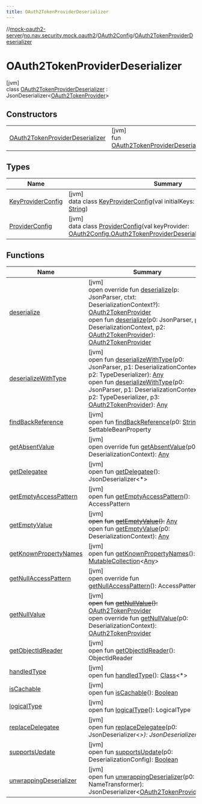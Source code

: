 ```yaml
---
title: OAuth2TokenProviderDeserializer
---
```

//[mock-oauth2-server](../../../../index.html)/[no.nav.security.mock.oauth2](../../index.html)/[OAuth2Config](../index.html)/[OAuth2TokenProviderDeserializer](index.html)



# OAuth2TokenProviderDeserializer



[jvm]\
class [OAuth2TokenProviderDeserializer](index.html) : JsonDeserializer&lt;[OAuth2TokenProvider](../../../no.nav.security.mock.oauth2.token/-o-auth2-token-provider/index.html)&gt;



## Constructors


| | |
|---|---|
| [OAuth2TokenProviderDeserializer](-o-auth2-token-provider-deserializer.html) | [jvm]<br>fun [OAuth2TokenProviderDeserializer](-o-auth2-token-provider-deserializer.html)() |


## Types


| Name | Summary |
|---|---|
| [KeyProviderConfig](-key-provider-config/index.html) | [jvm]<br>data class [KeyProviderConfig](-key-provider-config/index.html)(val initialKeys: [String](https://kotlinlang.org/api/latest/jvm/stdlib/kotlin/-string/index.html)?, val algorithm: [String](https://kotlinlang.org/api/latest/jvm/stdlib/kotlin/-string/index.html)) |
| [ProviderConfig](-provider-config/index.html) | [jvm]<br>data class [ProviderConfig](-provider-config/index.html)(val keyProvider: [OAuth2Config.OAuth2TokenProviderDeserializer.KeyProviderConfig](-key-provider-config/index.html)?) |


## Functions


| Name | Summary |
|---|---|
| [deserialize](deserialize.html) | [jvm]<br>open override fun [deserialize](deserialize.html)(p: JsonParser, ctxt: DeserializationContext?): [OAuth2TokenProvider](../../../no.nav.security.mock.oauth2.token/-o-auth2-token-provider/index.html)<br>open fun [deserialize](index.html#-666974444%2FFunctions%2F863300109)(p0: JsonParser, p1: DeserializationContext, p2: [OAuth2TokenProvider](../../../no.nav.security.mock.oauth2.token/-o-auth2-token-provider/index.html)): [OAuth2TokenProvider](../../../no.nav.security.mock.oauth2.token/-o-auth2-token-provider/index.html) |
| [deserializeWithType](../-o-auth2-http-server-deserializer/index.html#303597567%2FFunctions%2F863300109) | [jvm]<br>open fun [deserializeWithType](../-o-auth2-http-server-deserializer/index.html#303597567%2FFunctions%2F863300109)(p0: JsonParser, p1: DeserializationContext, p2: TypeDeserializer): [Any](https://kotlinlang.org/api/latest/jvm/stdlib/kotlin/-any/index.html)<br>open fun [deserializeWithType](index.html#1139390765%2FFunctions%2F863300109)(p0: JsonParser, p1: DeserializationContext, p2: TypeDeserializer, p3: [OAuth2TokenProvider](../../../no.nav.security.mock.oauth2.token/-o-auth2-token-provider/index.html)): [Any](https://kotlinlang.org/api/latest/jvm/stdlib/kotlin/-any/index.html) |
| [findBackReference](../-o-auth2-http-server-deserializer/index.html#1438700766%2FFunctions%2F863300109) | [jvm]<br>open fun [findBackReference](../-o-auth2-http-server-deserializer/index.html#1438700766%2FFunctions%2F863300109)(p0: [String](https://kotlinlang.org/api/latest/jvm/stdlib/kotlin/-string/index.html)): SettableBeanProperty |
| [getAbsentValue](../-o-auth2-http-server-deserializer/index.html#-390729380%2FFunctions%2F863300109) | [jvm]<br>open override fun [getAbsentValue](../-o-auth2-http-server-deserializer/index.html#-390729380%2FFunctions%2F863300109)(p0: DeserializationContext): [Any](https://kotlinlang.org/api/latest/jvm/stdlib/kotlin/-any/index.html) |
| [getDelegatee](../-o-auth2-http-server-deserializer/index.html#-1050556161%2FFunctions%2F863300109) | [jvm]<br>open fun [getDelegatee](../-o-auth2-http-server-deserializer/index.html#-1050556161%2FFunctions%2F863300109)(): JsonDeserializer&lt;*&gt; |
| [getEmptyAccessPattern](../-o-auth2-http-server-deserializer/index.html#2004370652%2FFunctions%2F863300109) | [jvm]<br>open fun [getEmptyAccessPattern](../-o-auth2-http-server-deserializer/index.html#2004370652%2FFunctions%2F863300109)(): AccessPattern |
| [getEmptyValue](../-o-auth2-http-server-deserializer/index.html#2066120599%2FFunctions%2F863300109) | [jvm]<br>~~open~~ ~~fun~~ [~~getEmptyValue~~](../-o-auth2-http-server-deserializer/index.html#2066120599%2FFunctions%2F863300109)~~(~~~~)~~~~:~~ [Any](https://kotlinlang.org/api/latest/jvm/stdlib/kotlin/-any/index.html)<br>open fun [getEmptyValue](../-o-auth2-http-server-deserializer/index.html#-1621668596%2FFunctions%2F863300109)(p0: DeserializationContext): [Any](https://kotlinlang.org/api/latest/jvm/stdlib/kotlin/-any/index.html) |
| [getKnownPropertyNames](../-o-auth2-http-server-deserializer/index.html#808020811%2FFunctions%2F863300109) | [jvm]<br>open fun [getKnownPropertyNames](../-o-auth2-http-server-deserializer/index.html#808020811%2FFunctions%2F863300109)(): [MutableCollection](https://kotlinlang.org/api/latest/jvm/stdlib/kotlin.collections/-mutable-collection/index.html)&lt;[Any](https://kotlinlang.org/api/latest/jvm/stdlib/kotlin/-any/index.html)&gt; |
| [getNullAccessPattern](../-o-auth2-http-server-deserializer/index.html#-96796966%2FFunctions%2F863300109) | [jvm]<br>open override fun [getNullAccessPattern](../-o-auth2-http-server-deserializer/index.html#-96796966%2FFunctions%2F863300109)(): AccessPattern |
| [getNullValue](../-o-auth2-http-server-deserializer/index.html#-1752557675%2FFunctions%2F863300109) | [jvm]<br>~~open~~ ~~fun~~ [~~getNullValue~~](../-o-auth2-http-server-deserializer/index.html#-1752557675%2FFunctions%2F863300109)~~(~~~~)~~~~:~~ [OAuth2TokenProvider](../../../no.nav.security.mock.oauth2.token/-o-auth2-token-provider/index.html)<br>open override fun [getNullValue](../-o-auth2-http-server-deserializer/index.html#432781262%2FFunctions%2F863300109)(p0: DeserializationContext): [OAuth2TokenProvider](../../../no.nav.security.mock.oauth2.token/-o-auth2-token-provider/index.html) |
| [getObjectIdReader](../-o-auth2-http-server-deserializer/index.html#911426750%2FFunctions%2F863300109) | [jvm]<br>open fun [getObjectIdReader](../-o-auth2-http-server-deserializer/index.html#911426750%2FFunctions%2F863300109)(): ObjectIdReader |
| [handledType](../-o-auth2-http-server-deserializer/index.html#1063755675%2FFunctions%2F863300109) | [jvm]<br>open fun [handledType](../-o-auth2-http-server-deserializer/index.html#1063755675%2FFunctions%2F863300109)(): [Class](https://docs.oracle.com/javase/8/docs/api/java/lang/Class.html)&lt;*&gt; |
| [isCachable](../-o-auth2-http-server-deserializer/index.html#1654902530%2FFunctions%2F863300109) | [jvm]<br>open fun [isCachable](../-o-auth2-http-server-deserializer/index.html#1654902530%2FFunctions%2F863300109)(): [Boolean](https://kotlinlang.org/api/latest/jvm/stdlib/kotlin/-boolean/index.html) |
| [logicalType](../-o-auth2-http-server-deserializer/index.html#1638353390%2FFunctions%2F863300109) | [jvm]<br>open fun [logicalType](../-o-auth2-http-server-deserializer/index.html#1638353390%2FFunctions%2F863300109)(): LogicalType |
| [replaceDelegatee](../-o-auth2-http-server-deserializer/index.html#79105129%2FFunctions%2F863300109) | [jvm]<br>open fun [replaceDelegatee](../-o-auth2-http-server-deserializer/index.html#79105129%2FFunctions%2F863300109)(p0: JsonDeserializer&lt;*&gt;): JsonDeserializer&lt;*&gt; |
| [supportsUpdate](../-o-auth2-http-server-deserializer/index.html#336340330%2FFunctions%2F863300109) | [jvm]<br>open fun [supportsUpdate](../-o-auth2-http-server-deserializer/index.html#336340330%2FFunctions%2F863300109)(p0: DeserializationConfig): [Boolean](https://kotlinlang.org/api/latest/jvm/stdlib/kotlin/-boolean/index.html) |
| [unwrappingDeserializer](../-o-auth2-http-server-deserializer/index.html#-1815728544%2FFunctions%2F863300109) | [jvm]<br>open fun [unwrappingDeserializer](../-o-auth2-http-server-deserializer/index.html#-1815728544%2FFunctions%2F863300109)(p0: NameTransformer): JsonDeserializer&lt;[OAuth2TokenProvider](../../../no.nav.security.mock.oauth2.token/-o-auth2-token-provider/index.html)&gt; |

